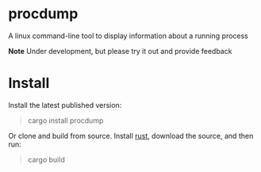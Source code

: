 procdump
========

A linux command-line tool to display information about a running process

**Note** Under development, but please try it out and provide feedback

# Install

Install the latest published version:

> cargo install procdump

Or clone and build from source.  Install [rust](https://rustup.rs/), download the source, and then run:

> cargo build
